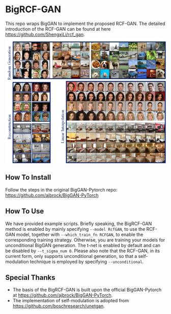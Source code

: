 # BigRCF-GAN
This repo wraps BigGAN to implement the proposed RCF-GAN. The detailed introduction of the RCF-GAN can be found at here https://github.com/ShengxiLi/rcf_gan.

![BigRCF-GAN](imgs/bigrcfgan_results.png)

## How To Install
Follow the steps in the original BigGAN-Pytorch repo: https://github.com/ajbrock/BigGAN-PyTorch

## How To Use
We have provided example scripts. Briefly speaking, the BigRCF-GAN method is enabled by mainly specifying ```--model RcfGAN```, to use the RCF-GAN model, together with ```--which_train_fn RCFGAN```, to enable the corresponding training strategy. Otherwise, you are training your models for unconditional BigGAN generation. The t-net is enabled by default and can be disabled by ```--t_sigma_num 0```. Please also note that the RCF-GAN, in its current form, only supports unconditional generation, so that a self-modulation technique is employed by specifying ```--unconditional```.

## Special Thanks
* The basis of the BigRCF-GAN is built upon the official BigGAN-Pytorch at https://github.com/ajbrock/BigGAN-PyTorch.
* The implementation of self-modulation is adopted from https://github.com/boschresearch/unetgan.

